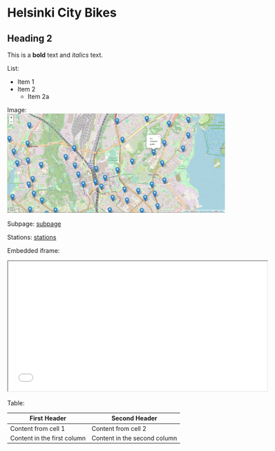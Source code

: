# Helsinki City Bikes
## Heading 2

This is a **bold** text and *italics* text.

List:
* Item 1
* Item 2
  * Item 2a

Image:
![Example image of stations](/stations_image.png)

Subpage:
[subpage](subpage.html)

Stations:
[stations](stations-map.html)

Embedded iframe:
<iframe src="stations_map.html" width="600" height="300" title="City Bike stations in Helsinki Area ">
</iframe>

Table:

First Header | Second Header
------------ | -------------
Content from cell 1 | Content from cell 2
Content in the first column | Content in the second column
